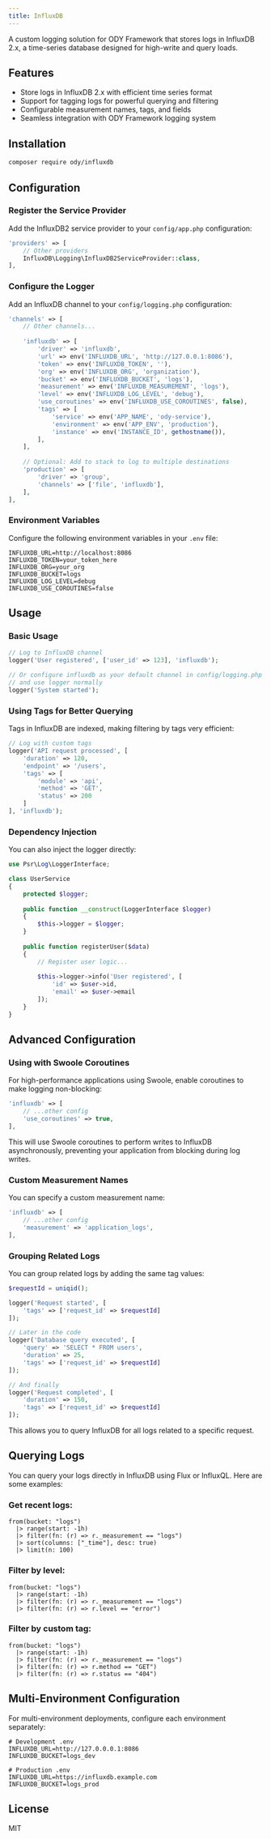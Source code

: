 ```yaml
---
title: InfluxDB
---
```


A custom logging solution for ODY Framework that stores logs in InfluxDB 2.x, a time-series database designed for 
high-write and query loads.

## Features

- Store logs in InfluxDB 2.x with efficient time series format
- Support for tagging logs for powerful querying and filtering
- Configurable measurement names, tags, and fields
- Seamless integration with ODY Framework logging system

## Installation

```bash
composer require ody/influxdb
```

## Configuration

### Register the Service Provider

Add the InfluxDB2 service provider to your `config/app.php` configuration:

```php
'providers' => [
    // Other providers
    InfluxDB\Logging\InfluxDB2ServiceProvider::class,
],
```

### Configure the Logger

Add an InfluxDB channel to your `config/logging.php` configuration:

```php
'channels' => [
    // Other channels...
    
    'influxdb' => [
        'driver' => 'influxdb',
        'url' => env('INFLUXDB_URL', 'http://127.0.0.1:8086'),
        'token' => env('INFLUXDB_TOKEN', ''),
        'org' => env('INFLUXDB_ORG', 'organization'),
        'bucket' => env('INFLUXDB_BUCKET', 'logs'),
        'measurement' => env('INFLUXDB_MEASUREMENT', 'logs'),
        'level' => env('INFLUXDB_LOG_LEVEL', 'debug'),
        'use_coroutines' => env('INFLUXDB_USE_COROUTINES', false),
        'tags' => [
            'service' => env('APP_NAME', 'ody-service'),
            'environment' => env('APP_ENV', 'production'),
            'instance' => env('INSTANCE_ID', gethostname()),
        ],
    ],
    
    // Optional: Add to stack to log to multiple destinations
    'production' => [
        'driver' => 'group',
        'channels' => ['file', 'influxdb'],
    ],
],
```

### Environment Variables

Configure the following environment variables in your `.env` file:

```
INFLUXDB_URL=http://localhost:8086
INFLUXDB_TOKEN=your_token_here
INFLUXDB_ORG=your_org
INFLUXDB_BUCKET=logs
INFLUXDB_LOG_LEVEL=debug
INFLUXDB_USE_COROUTINES=false
```

## Usage

### Basic Usage

```php
// Log to InfluxDB channel
logger('User registered', ['user_id' => 123], 'influxdb');

// Or configure influxdb as your default channel in config/logging.php
// and use logger normally
logger('System started');
```

### Using Tags for Better Querying

Tags in InfluxDB are indexed, making filtering by tags very efficient:

```php
// Log with custom tags
logger('API request processed', [
    'duration' => 120,
    'endpoint' => '/users',
    'tags' => [
        'module' => 'api',
        'method' => 'GET',
        'status' => 200
    ]
], 'influxdb');
```

### Dependency Injection

You can also inject the logger directly:

```php
use Psr\Log\LoggerInterface;

class UserService
{
    protected $logger;
    
    public function __construct(LoggerInterface $logger)
    {
        $this->logger = $logger;
    }
    
    public function registerUser($data)
    {
        // Register user logic...
        
        $this->logger->info('User registered', [
            'id' => $user->id,
            'email' => $user->email
        ]);
    }
}
```

## Advanced Configuration

### Using with Swoole Coroutines

For high-performance applications using Swoole, enable coroutines to make logging non-blocking:

```php
'influxdb' => [
    // ...other config
    'use_coroutines' => true,
],
```

This will use Swoole coroutines to perform writes to InfluxDB asynchronously, preventing your application from blocking during log writes.

### Custom Measurement Names

You can specify a custom measurement name:

```php
'influxdb' => [
    // ...other config
    'measurement' => 'application_logs',
],
```

### Grouping Related Logs

You can group related logs by adding the same tag values:

```php
$requestId = uniqid();

logger('Request started', [
    'tags' => ['request_id' => $requestId]
]);

// Later in the code
logger('Database query executed', [
    'query' => 'SELECT * FROM users',
    'duration' => 25,
    'tags' => ['request_id' => $requestId]
]);

// And finally
logger('Request completed', [
    'duration' => 150,
    'tags' => ['request_id' => $requestId]
]);
```

This allows you to query InfluxDB for all logs related to a specific request.

## Querying Logs

You can query your logs directly in InfluxDB using Flux or InfluxQL. Here are some examples:

### Get recent logs:

```flux
from(bucket: "logs")
  |> range(start: -1h)
  |> filter(fn: (r) => r._measurement == "logs")
  |> sort(columns: ["_time"], desc: true)
  |> limit(n: 100)
```

### Filter by level:

```flux
from(bucket: "logs")
  |> range(start: -1h)
  |> filter(fn: (r) => r._measurement == "logs")
  |> filter(fn: (r) => r.level == "error")
```

### Filter by custom tag:

```flux
from(bucket: "logs")
  |> range(start: -1h)
  |> filter(fn: (r) => r._measurement == "logs")
  |> filter(fn: (r) => r.method == "GET")
  |> filter(fn: (r) => r.status == "404")
```

## Multi-Environment Configuration

For multi-environment deployments, configure each environment separately:

```
# Development .env
INFLUXDB_URL=http://127.0.0.0.1:8086
INFLUXDB_BUCKET=logs_dev

# Production .env
INFLUXDB_URL=https://influxdb.example.com
INFLUXDB_BUCKET=logs_prod
```

## License

MIT